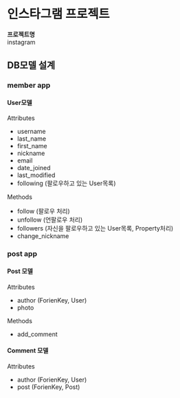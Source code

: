 # 인스타그램 프로젝트

**프로젝트명**  
instagram

## DB모델 설계

### member app

#### User모델

Attributes

- username
- last_name
- first_name
- nickname
- email
- date_joined
- last_modified
- following (팔로우하고 있는 User목록)

Methods

- follow (팔로우 처리)
- unfollow (언팔로우 처리)
- followers (자신을 팔로우하고 있는 User목록, Property처리)
- change_nickname

### post app

#### Post 모델

Attributes

- author (ForienKey, User)
- photo

Methods

- add_comment


#### Comment 모델

Attributes

- author (ForienKey, User)
- post (ForienKey, Post)